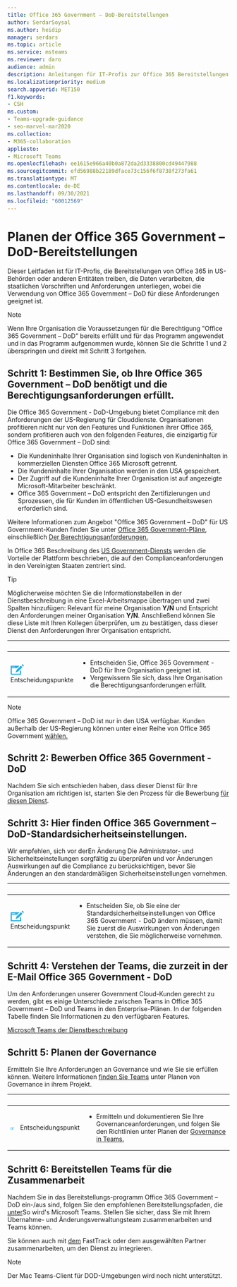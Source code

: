 ```yaml
---
title: Office 365 Government – DoD-Bereitstellungen
author: SerdarSoysal
ms.author: heidip
manager: serdars
ms.topic: article
ms.service: msteams
ms.reviewer: daro
audience: admin
description: Anleitungen für IT-Profis zur Office 365 Bereitstellungen in Entitäten, die Daten verarbeiten, die DoD-Bestimmungen der US-Regierung unterliegen.
ms.localizationpriority: medium
search.appverid: MET150
f1.keywords:
- CSH
ms.custom:
- Teams-upgrade-guidance
- seo-marvel-mar2020
ms.collection:
- M365-collaboration
appliesto:
- Microsoft Teams
ms.openlocfilehash: ee1615e966a40b0a872da2d3338800cd49447988
ms.sourcegitcommit: efd56988b22189dface73c156f6f8738f273fa61
ms.translationtype: MT
ms.contentlocale: de-DE
ms.lasthandoff: 09/30/2021
ms.locfileid: "60012569"
---
```

# <a name="plan-for-office-365-government---dod-deployments"></a>Planen der Office 365 Government – DoD-Bereitstellungen

Dieser Leitfaden ist für IT-Profis, die Bereitstellungen von Office 365 in US-Behörden oder anderen Entitäten treiben, die Daten verarbeiten, die staatlichen Vorschriften und Anforderungen unterliegen, wobei die Verwendung von Office 365 Government – DoD für diese Anforderungen geeignet ist.

> [!NOTE]
> Wenn Ihre Organisation die Voraussetzungen für die Berechtigung "Office 365 Government – DoD" bereits erfüllt und für das Programm angewendet und in das Programm aufgenommen wurde, können Sie die Schritte 1 und 2 überspringen und direkt mit Schritt 3 fortgehen.

## <a name="step-1-determine-whether-your-organization-needs-office-365-government---dod-and-meets-eligibility-requirements"></a>Schritt 1: Bestimmen Sie, ob Ihre Office 365 Government – DoD benötigt und die Berechtigungsanforderungen erfüllt. 

Die Office 365 Government - DoD-Umgebung bietet Compliance mit den Anforderungen der US-Regierung für Clouddienste. Organisationen profitieren nicht nur von den Features und Funktionen ihrer Office 365, sondern profitieren auch von den folgenden Features, die einzigartig für Office 365 Government – DoD sind:

- Die Kundeninhalte Ihrer Organisation sind logisch von Kundeninhalten in kommerziellen Diensten Office 365 Microsoft getrennt.
- Die Kundeninhalte Ihrer Organisation werden in den USA gespeichert.
- Der Zugriff auf die Kundeninhalte Ihrer Organisation ist auf angezeigte Microsoft-Mitarbeiter beschränkt.
- Office 365 Government – DoD entspricht den Zertifizierungen und Sprozessen, die für Kunden im öffentlichen US-Gesundheitswesen erforderlich sind.

Weitere Informationen zum Angebot "Office 365 Government – DoD" für US Government-Kunden finden Sie unter [Office 365 Government-Pläne](https://products.office.com/government/compare-office-365-government-plans), einschließlich [Der Berechtigungsanforderungen.](https://products.office.com/government/compare-office-365-government-plans#EligibilityRequirements)

In Office 365 Beschreibung des [US Government-Diensts](/office365/servicedescriptions/office-365-platform-service-description/office-365-us-government/office-365-us-government) werden die Vorteile der Plattform beschrieben, die auf den Complianceanforderungen in den Vereinigten Staaten zentriert sind.


> [!Tip]
> Möglicherweise möchten Sie die Informationstabellen in der Dienstbeschreibung in eine Excel-Arbeitsmappe übertragen und zwei Spalten hinzufügen: Relevant für meine Organisation **Y/N** und Entspricht den Anforderungen meiner Organisation **Y/N**. Anschließend können Sie diese Liste mit Ihren Kollegen überprüfen, um zu bestätigen, dass dieser Dienst den Anforderungen Ihrer Organisation entspricht.


|&nbsp;|&nbsp;|
|-----------|------------|
| ![Ein Symbol, das Entscheidungspunkte darstellt.](media/audio_conferencing_image7.png) <br/>Entscheidungspunkte|<ul><li>Entscheiden Sie, Office 365 Government - DoD für Ihre Organisation geeignet ist.</li><li>Vergewissern Sie sich, dass Ihre Organisation die Berechtigungsanforderungen erfüllt.</li></ul> |

> [!Note]
> Office 365 Government – DoD ist nur in den USA verfügbar. Kunden außerhalb der US-Regierung können unter einer Reihe von Office 365 Government [wählen.](https://products.office.com/en/government/compare-office-365-government-plans)

## <a name="step-2-apply-for-office-365-government---dod"></a>Schritt 2: Bewerben Office 365 Government - DoD

Nachdem Sie sich entschieden haben, dass dieser Dienst für Ihre Organisation am richtigen ist, starten Sie den Prozess für die Bewerbung [für diesen Dienst](https://products.office.com/government/eligibility-validation).


## <a name="step-3-understand-office-365-government---dod-default-security-settings"></a>Schritt 3: Hier finden Office 365 Government – DoD-Standardsicherheitseinstellungen.

Wir empfehlen, sich vor derEn [](enable-features-office-365.md) Änderung Die Administrator- und Sicherheitseinstellungen sorgfältig zu überprüfen und vor Änderungen Auswirkungen auf die Compliance zu berücksichtigen, bevor Sie Änderungen an den standardmäßigen Sicherheitseinstellungen vornehmen.

|&nbsp;|&nbsp;|
|-----------|------------|
| ![Ein Symbol, das einen Entscheidungspunkt darstellt.](media/audio_conferencing_image7.png) <br/>Entscheidungspunkt|<ul><li>Entscheiden Sie, ob Sie eine der Standardsicherheitseinstellungen von Office 365 Government - DoD ändern müssen, damit Sie zuerst die Auswirkungen von Änderungen verstehen, die Sie möglicherweise vornehmen.</li></ul> |


## <a name="step-4-understand-which-teams-capabilities-are-currently-available-in-office-365-government---dod"></a>Schritt 4: Verstehen der Teams, die zurzeit in der E-Mail Office 365 Government - DoD

Um den Anforderungen unserer Government Cloud-Kunden gerecht zu werden, gibt es einige Unterschiede zwischen Teams in Office 365 Government – DoD und Teams in den Enterprise-Plänen. In der folgenden Tabelle finden Sie Informationen zu den verfügbaren Features.

[Microsoft Teams der Dienstbeschreibung](/office365/servicedescriptions/teams-service-description)

## <a name="step-5-plan-for-governance"></a>Schritt 5: Planen der Governance

Ermitteln Sie Ihre Anforderungen an Governance und wie Sie sie erfüllen können. Weitere Informationen [finden Sie Teams](plan-teams-governance.md) unter Planen von Governance in ihrem Projekt.

|&nbsp;|&nbsp;|&nbsp;|
|---------|---------|---------|
|<img src="media/audio_conferencing_image7.png" alt= "An icon depicting a decision point"/>|Entscheidungspunkt |<ul><li>Ermitteln und dokumentieren Sie Ihre Governanceanforderungen, und folgen Sie den Richtlinien unter Planen der [Governance in Teams.](plan-teams-governance.md) </li></ul>|

## <a name="step-6-deploy-teams-for-collaboration"></a>Schritt 6: Bereitstellen Teams für die Zusammenarbeit

Nachdem Sie in das Bereitstellungs-programm Office 365 Government – DoD ein-/aus sind, folgen Sie den empfohlenen Bereitstellungspfaden, die [unter](./deploy-overview.md)So wird's Microsoft Teams. Stellen Sie sicher, dass Sie mit Ihrem Übernahme- und Änderungsverwaltungsteam zusammenarbeiten und Teams können.

Sie können auch mit [dem](https://www.microsoft.com/fasttrack) FastTrack oder dem ausgewählten Partner zusammenarbeiten, um den Dienst zu integrieren.

> [!NOTE]
> Der Mac Teams-Client für DOD-Umgebungen wird noch nicht unterstützt.